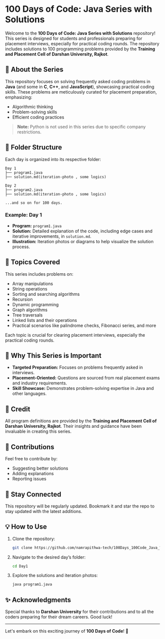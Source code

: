 # 100 Days of Code: Java Series with Solutions

Welcome to the **100 Days of Code: Java Series with Solutions** repository! This series is designed for students and professionals preparing for placement interviews, especially for practical coding rounds. The repository includes solutions to 100 programming problems provided by the **Training and Placement Cell of Darshan University, Rajkot**.

## 🚀 About the Series
This repository focuses on solving frequently asked coding problems in **Java** (and some in **C**, **C++**, and **JavaScript**), showcasing practical coding skills. These problems are meticulously curated for placement preparation, emphasizing:

- Algorithmic thinking
- Problem-solving skills
- Efficient coding practices

> **Note:** Python is not used in this series due to specific company restrictions.

## 📁 Folder Structure
Each day is organized into its respective folder:

```
Day 1
├── program1.java
├── solution.md(iteration-photo , some logics)

Day 2
├── program2.java
├── solution.md(iteration-photo , some logics)

...and so on for 100 days.
```

### Example: Day 1
- **Program:** `program1.java`
- **Solution:** Detailed explanation of the code, including edge cases and iterative improvements, in `solution.md`.
- **Illustration:** Iteration photos or diagrams to help visualize the solution process.

## 📝 Topics Covered
This series includes problems on:
- Array manipulations
- String operations
- Sorting and searching algorithms
- Recursion
- Dynamic programming
- Graph algorithms
- Tree traversals
- Linked lists and their operations
- Practical scenarios like palindrome checks, Fibonacci series, and more

Each topic is crucial for clearing placement interviews, especially the practical coding rounds.

## 🎯 Why This Series is Important
- **Targeted Preparation:** Focuses on problems frequently asked in interviews.
- **Placement-Oriented:** Questions are sourced from real placement exams and industry requirements.
- **Skill Showcase:** Demonstrates problem-solving expertise in Java and other languages.

## 🔗 Credit
All program definitions are provided by the **Training and Placement Cell of Darshan University, Rajkot**. Their insights and guidance have been invaluable in creating this series.

## 🤝 Contributions
Feel free to contribute by:
- Suggesting better solutions
- Adding explanations
- Reporting issues

## 📢 Stay Connected
This repository will be regularly updated. Bookmark it and star the repo to stay updated with the latest additions.

## 💡 How to Use
1. Clone the repository:
   ```bash
   git clone https://github.com/namrapithwa-tech/100Days_100Code_Java_With_Solution.git
   ```
2. Navigate to the desired day’s folder:
   ```bash
   cd Day1
   ```
3. Explore the solutions and iteration photos:
   ```bash
   java program1.java
   ```

## ✨ Acknowledgments
Special thanks to **Darshan University** for their contributions and to all the coders preparing for their dream careers. Good luck!

---
Let's embark on this exciting journey of **100 Days of Code**! 🚀

